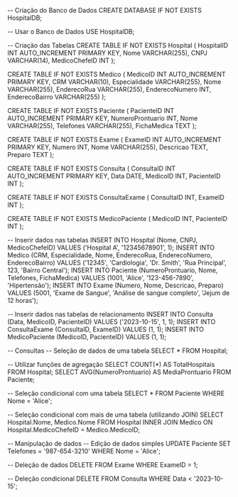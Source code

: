 -- Criação do Banco de Dados
CREATE DATABASE IF NOT EXISTS HospitalDB;

-- Usar o Banco de Dados
USE HospitalDB;

-- Criação das Tabelas
CREATE TABLE IF NOT EXISTS Hospital (
    HospitalID INT AUTO_INCREMENT PRIMARY KEY,
    Nome VARCHAR(255),
    CNPJ VARCHAR(14),
    MedicoChefeID INT
);

CREATE TABLE IF NOT EXISTS Medico (
    MedicoID INT AUTO_INCREMENT PRIMARY KEY,
    CRM VARCHAR(10),
    Especialidade VARCHAR(255),
    Nome VARCHAR(255),
    EnderecoRua VARCHAR(255),
    EnderecoNumero INT,
    EnderecoBairro VARCHAR(255)
);

CREATE TABLE IF NOT EXISTS Paciente (
    PacienteID INT AUTO_INCREMENT PRIMARY KEY,
    NumeroProntuario INT,
    Nome VARCHAR(255),
    Telefones VARCHAR(255),
    FichaMedica TEXT
);

CREATE TABLE IF NOT EXISTS Exame (
    ExameID INT AUTO_INCREMENT PRIMARY KEY,
    Numero INT,
    Nome VARCHAR(255),
    Descricao TEXT,
    Preparo TEXT
);

CREATE TABLE IF NOT EXISTS Consulta (
    ConsultaID INT AUTO_INCREMENT PRIMARY KEY,
    Data DATE,
    MedicoID INT,
    PacienteID INT
);

CREATE TABLE IF NOT EXISTS ConsultaExame (
    ConsultaID INT,
    ExameID INT
);

CREATE TABLE IF NOT EXISTS MedicoPaciente (
    MedicoID INT,
    PacienteID INT
);

-- Inserir dados nas tabelas
INSERT INTO Hospital (Nome, CNPJ, MedicoChefeID) VALUES ('Hospital A', '12345678901', 1);
INSERT INTO Medico (CRM, Especialidade, Nome, EnderecoRua, EnderecoNumero, EnderecoBairro) VALUES ('12345', 'Cardiologia', 'Dr. Smith', 'Rua Principal', 123, 'Bairro Central');
INSERT INTO Paciente (NumeroProntuario, Nome, Telefones, FichaMedica) VALUES (1001, 'Alice', '123-456-7890', 'Hipertensão');
INSERT INTO Exame (Numero, Nome, Descricao, Preparo) VALUES (5001, 'Exame de Sangue', 'Análise de sangue completo', 'Jejum de 12 horas');

-- Inserir dados nas tabelas de relacionamento
INSERT INTO Consulta (Data, MedicoID, PacienteID) VALUES ('2023-10-15', 1, 1);
INSERT INTO ConsultaExame (ConsultaID, ExameID) VALUES (1, 1);
INSERT INTO MedicoPaciente (MedicoID, PacienteID) VALUES (1, 1);

-- Consultas
-- Seleção de dados de uma tabela
SELECT * FROM Hospital;

-- Utilizar funções de agregação
SELECT COUNT(*) AS TotalHospitais FROM Hospital;
SELECT AVG(NumeroProntuario) AS MediaProntuario FROM Paciente;

-- Seleção condicional com uma tabela
SELECT * FROM Paciente WHERE Nome = 'Alice';

-- Seleção condicional com mais de uma tabela (utilizando JOIN)
SELECT Hospital.Nome, Medico.Nome
FROM Hospital
INNER JOIN Medico ON Hospital.MedicoChefeID = Medico.MedicoID;

-- Manipulação de dados
-- Edição de dados simples
UPDATE Paciente SET Telefones = '987-654-3210' WHERE Nome = 'Alice';

-- Deleção de dados
DELETE FROM Exame WHERE ExameID = 1;

-- Deleção condicional
DELETE FROM Consulta WHERE Data < '2023-10-15';

